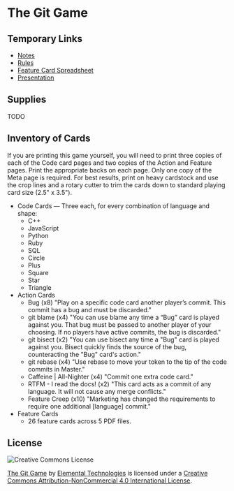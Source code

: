 # The Git Game


## Temporary Links

- [Notes](https://docs.google.com/a/elementaltechnologies.com/document/d/1fmAEsnFNizW7_NHXXLiRp4l0VyQpGWPvsFCAZzsrBCM/edit)
- [Rules](https://docs.google.com/a/elementaltechnologies.com/document/d/1un28PxXGdCHih5cI_m1a5xPwBJrTAXLN3qvdmOEkwoA/edit)
- [Feature Card Spreadsheet](https://docs.google.com/a/elementaltechnologies.com/spreadsheet/ccc?key=0AsDelZZ75dXvdFFVV2lRV3hQTGtoRWcwMHFqVHY5NVE&usp=sharing#gid=0)
- [Presentation](https://docs.google.com/a/elementaltechnologies.com/presentation/d/1tfpYc7mlG5RjarU2N7eCieb4zkBnLDMcqhZXxr6Dj-M/edit?usp=sharing)

## Supplies

TODO

## Inventory of Cards

If you are printing this game yourself, you will need to print three copies of each of the Code card pages and two copies of the Action and Feature pages. Print the appropriate backs on each page. Only one copy of the Meta page is required. For best results, print on heavy cardstock and use the crop lines and a rotary cutter to trim the cards down to standard playing card size (2.5" x 3.5").

- Code Cards — Three each, for every combination of language and shape:
    - C++
    - JavaScript
    - Python
    - Ruby
    - SQL
    - Circle
    - Plus
    - Square
    - Star
    - Triangle
- Action Cards
    - Bug (x8) "Play on a specific code card another player’s commit. This commit has a bug and must be discarded."
    - git blame (x4) "You can use blame any time a “Bug” card is played against you. That bug must be passed to another player of your choosing. If no players have active commits, the bug is discarded."
    - git bisect (x2) "You can use bisect any time a "Bug" card is played against you. Bisect quickly finds the source of the bug, counteracting the "Bug" card's action."
    - git rebase (x4) "Use rebase to move your token to the tip of the code commits in Master."
    - Caffeine | All-Nighter (x4) "Commit one extra code card."
    - RTFM - I read the docs! (x2) "This card acts as a commit of any language. It will not cause any merge conflicts."
    - Feature Creep (x10) "Marketing has changed the requirements to require one additional [language] commit."
- Feature Cards
    - 26 feature cards across 5 PDF files.


## License

![Creative Commons License][cclogo]

[The Git Game][attr] by [Elemental Technologies][attr]</a> is licensed under a [Creative Commons Attribution-NonCommercial 4.0 International License][cc].

[cclogo]: http://i.creativecommons.org/l/by-nc/4.0/88x31.png
[attr]: http://www.elementaltechnologies.com/
[cc]: http://creativecommons.org/licenses/by-nc/4.0/



